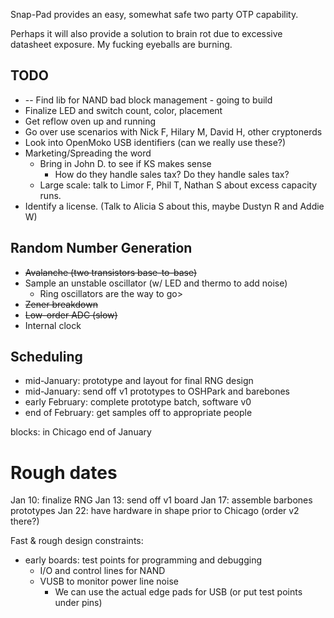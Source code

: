 Snap-Pad provides an easy, somewhat safe two party OTP capability.

Perhaps it will also provide a solution to brain rot due to excessive datasheet exposure. My fucking eyeballs are burning.

TODO
----

* -- Find lib for NAND bad block management - going to build
* Finalize LED and switch count, color, placement
* Get reflow oven up and running
* Go over use scenarios with Nick F, Hilary M, David H, other cryptonerds
* Look into OpenMoko USB identifiers (can we really use these?)
* Marketing/Spreading the word
  * Bring in John D. to see if KS makes sense
    * How do they handle sales tax? Do they handle sales tax?
  * Large scale: talk to Limor F, Phil T, Nathan S about excess capacity runs.
* Identify a license. (Talk to Alicia S about this, maybe Dustyn R and Addie W)

Random Number Generation
------------------------
* ~~Avalanche (two transistors base-to-base)~~
* Sample an unstable oscillator (w/ LED and thermo to add noise)
  * Ring oscillators are the way to go>
* ~~Zener breakdown~~
* ~~Low-order ADC (slow)~~
* Internal clock

Scheduling
----------
* mid-January: prototype and layout for final RNG design
* mid-January: send off v1 prototypes to OSHPark and barebones
* early February: complete prototype batch, software v0
* end of February: get samples off to appropriate people

blocks: in Chicago end of January

Rough dates
===========
Jan 10: finalize RNG
Jan 13: send off v1 board
Jan 17: assemble barbones prototypes
Jan 22: have hardware in shape prior to Chicago (order v2 there?)


Fast & rough design constraints:
* early boards: test points for programming and debugging
  * I/O and control lines for NAND 
  * VUSB to monitor power line noise
    * We can use the actual edge pads for USB (or put test points under pins)
  

